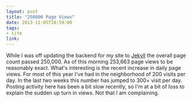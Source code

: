 ```yaml
---
layout: post
title: "250000 Page Views"
date: 2013-11-05T10:59:00
tags:
- site
link:
---
```

While I was off updating the backend for my site to [Jekyll](http://jekyllrb.com "Jekyll") the overall page count passed 250,000. As of this morning 253,663 page views to be reasonably exact. What's interesting is the recent increase in daily page views. For most of this year I've had in the neighborhood of 200 visits per day. In the last two weeks this number has jumped to 300+ visit per day. Posting activity here has been a bit slow recently, so I'm at a bit of loss to explain the sudden up turn in views. Not that I am complaining. 
